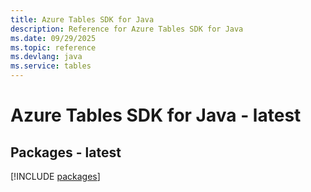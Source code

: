 ```yaml
---
title: Azure Tables SDK for Java
description: Reference for Azure Tables SDK for Java
ms.date: 09/29/2025
ms.topic: reference
ms.devlang: java
ms.service: tables
---
```

# Azure Tables SDK for Java - latest
## Packages - latest
[!INCLUDE [packages](tables-index.md)]